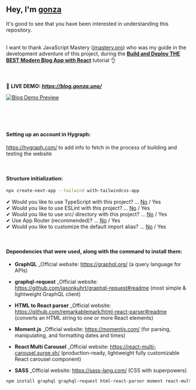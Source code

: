 ## Hey, I'm **[gonza](https://www.gonza.uno/)**
It's good to see that you have been interested in understanding this repository.<br><br>



I want to thank JavaScript Mastery ([jmastery.pro](https://www.jsmastery.pro/)) 
who was my guide in the development adventure of this project, 
during the **[Build and Deploy THE BEST Modern Blog App with React](https://www.youtube.com/watch?v=HYv55DhgTuA)** tutorial 👌<br><br><br>



📌 **LIVE DEMO: _https://blog.gonza.uno/_**

[![Blog Demo Preview](https://i.postimg.cc/F1Zh1qvT/demo-preview.png)](https://i.postimg.cc/F1Zh1qvT/demo-preview.png)

<br><br><br>





#### Setting up an account in Hygraph:
https://hygraph.com/ 
to add info to fetch in the process of building and testing the website

<br>

#### Structure initialization:
```bash
npx create-next-app --tailwind with-tailwindcss-app
```
✔ Would you like to use TypeScript with this project? … <u>No</u> / Yes<br>
✔ Would you like to use ESLint with this project? … <u>No</u> / Yes<br>
✔ Would you like to use src/ directory with this project? … <u>No</u> / Yes<br>
✔ Use App Router (recommended)? … <u>No</u> / Yes<br>
✔ Would you like to customize the default import alias? … <u>No</u> / Yes

<br>

#### Dependencies that were used, along with the command to install them:

* **GraphQL**
_Official website: https://graphql.org/ (a query language for APIs)

* **graphql-request**
_Official website: https://github.com/jasonkuhrt/graphql-request#readme (most simple & lightweight GraphQL client)

* **HTML to React parser**
_Official website: https://github.com/remarkablemark/html-react-parser#readme (converts an HTML string to one or more React elements)

* **Moment.js**
_Official website: https://momentjs.com/ (for parsing, manipulating, and formatting dates and times)

* **React Multi Carousel**
_Official website: https://react-multi-carousel.surge.sh/ (production-ready, lightweight fully customizable React carousel component)

* **SASS**
_Official website: https://sass-lang.com/ (CSS with superpowers)

```bash
npm install graphql graphql-request html-react-parser moment react-multi-carousel sass
```
